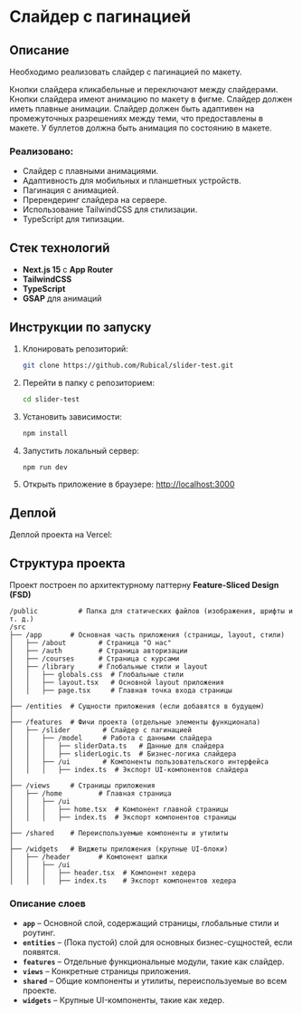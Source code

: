 # Слайдер с пагинацией

## Описание

Необходимо реализовать слайдер с пагинацией по макету.

Кнопки слайдера кликабельные и переключают между слайдерами.
Кнопки слайдера имеют анимацию по макету в фигме.
Слайдер должен иметь плавные анимации.
Слайдер должен быть адаптивен на промежуточных разрешениях между теми, что предоставлены в макете.
У буллетов должна быть анимация по состоянию в макете.


### Реализовано:
- Слайдер с плавными анимациями.
- Адаптивность для мобильных и планшетных устройств.
- Пагинация с анимацией.
- Пререндеринг слайдера на сервере.
- Использование TailwindCSS для стилизации.
- TypeScript для типизации.

## Стек технологий
- **Next.js 15** с **App Router**
- **TailwindCSS**
- **TypeScript**
- **GSAP** для анимаций

## Инструкции по запуску

1. Клонировать репозиторий:
    ```bash
    git clone https://github.com/Rubical/slider-test.git
    ```
   
2. Перейти в папку с репозиторием:
    ```bash
    cd slider-test
    ```

3. Установить зависимости:
    ```bash
    npm install
    ```

4. Запустить локальный сервер:
    ```bash
    npm run dev
    ```

5. Открыть приложение в браузере:
   [http://localhost:3000](http://localhost:3000)

## Деплой

Деплой проекта на Vercel:



## Структура проекта

Проект построен по архитектурному паттерну **Feature-Sliced Design (FSD)**

```
/public          # Папка для статических файлов (изображения, шрифты и т. д.)
/src            
├── /app       # Основная часть приложения (страницы, layout, стили)
│   ├── /about        # Страница "О нас"
│   ├── /auth         # Страница авторизации
│   ├── /courses      # Страница с курсами
│   ├── /library      # Глобальные стили и layout
│   │   ├── globals.css  # Глобальные стили
│   │   ├── layout.tsx   # Основной layout приложения
│   │   ├── page.tsx     # Главная точка входа страницы
│
├── /entities  # Сущности приложения (если добавятся в будущем)
│
├── /features  # Фичи проекта (отдельные элементы функционала)
│   ├── /slider        # Слайдер с пагинацией
│   │   ├── /model     # Работа с данными слайдера
│   │   │   ├── sliderData.ts   # Данные для слайдера
│   │   │   ├── sliderLogic.ts  # Бизнес-логика слайдера
│   │   ├── /ui        # Компоненты пользовательского интерфейса
│   │   │   ├── index.ts  # Экспорт UI-компонентов слайдера
│
├── /views     # Страницы приложения
│   ├── /home         # Главная страница
│   │   ├── /ui
│   │   │   ├── home.tsx  # Компонент главной страницы
│   │   │   ├── index.ts  # Экспорт компонентов страницы
│
├── /shared    # Переиспользуемые компоненты и утилиты
│
├── /widgets   # Виджеты приложения (крупные UI-блоки)
│   ├── /header       # Компонент шапки
│   │   ├── /ui
│   │   │   ├── header.tsx  # Компонент хедера
│   │   │   ├── index.ts    # Экспорт компонентов хедера
```

### Описание слоев
- **`app`** – Основной слой, содержащий страницы, глобальные стили и роутинг.
- **`entities`** – (Пока пустой) слой для основных бизнес-сущностей, если появятся.
- **`features`** – Отдельные функциональные модули, такие как слайдер.
- **`views`** – Конкретные страницы приложения.
- **`shared`** – Общие компоненты и утилиты, переиспользуемые во всем проекте.
- **`widgets`** – Крупные UI-компоненты, такие как хедер.



